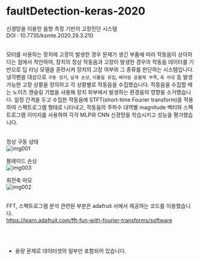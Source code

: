 # faultDetection-keras-2020

신경망을 이용한 음향 측정 기반의 고장진단 시스템<br>
DOI : 10.7735/ksmte.2020.29.3.210<br><br>


모터를 사용하는 장치에 고장이 발생한 경우 문제가 생긴 부품에 따라 작동음이 상이하다는 점에서 착안하여, 장치의 정상 작동음과 고장이 발생한 경우의 작동음 데이터를 기반으로 딥 러닝 모델을 훈련시켜 장치의 고장 여부와 그 종류를 판단하는 시스템입니다. 냉각팬을 대상으로 `구동 정지`, `날개 손상`, `이물질 유입`, `베어링 윤활제 부족`, `축 마모` 등 발생 가능한 고장 상황을 정의하고 각 상황별로 작동음을 수집했습니다. 작동음을 수집할 때는 노이즈 캔슬링 기법을 사용해 장치 외부에서 발생하는 환경음의 영향을 소거했습니다. 일정 간격을 두고 수집한 작동음에 STFT(short-time Fourier transform)을 적용하여 스펙트로그램 형태로 나타내고, 작동음의 주파수 대역별 magnitude 벡터와 스펙트로그램 이미지를 사용하여 각각 MLP와 CNN 신경망을 학습시키고 성능을 평가했습니다.<br><br>

정상 구동 상태<br>
![img001](https://user-images.githubusercontent.com/42488309/123293741-34ce4c80-d54f-11eb-8ffa-d5b6cc1d857c.png)

블레이드 손상<br>
![img003](https://user-images.githubusercontent.com/42488309/123293781-3c8df100-d54f-11eb-8e60-8f0c07617c73.png)

회전축 마모<br>
![img002](https://user-images.githubusercontent.com/42488309/123293825-44e62c00-d54f-11eb-9c33-5bc8433d0d10.png)
<br><br>


FFT, 스펙트로그램 분석 관련된 부분은 adafruit 사에서 제공하는 코드를 이용했습니다.<br>
https://learn.adafruit.com/fft-fun-with-fourier-transforms/software

<Br><br>


* 용량 문제로 데이터셋의 일부만 포함되어 있습니다.

